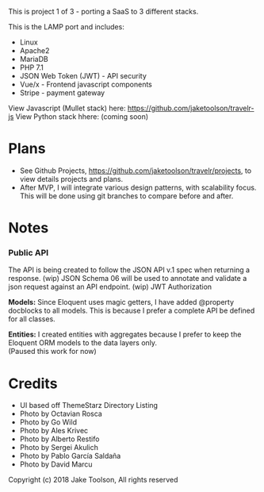 This is project 1 of 3 - porting a SaaS to 3 different stacks.

This is the LAMP port and includes:
- Linux
- Apache2
- MariaDB
- PHP 7.1
- JSON Web Token (JWT) - API security
- Vue/x - Frontend javascript components
- Stripe - payment gateway

View Javascript (Mullet stack) here: https://github.com/jaketoolson/travelr-js
View Python stack hhere: (coming soon)

# Plans
- See Github Projects, https://github.com/jaketoolson/travelr/projects, to view details projects and plans.
- After MVP, I will integrate various design patterns, with scalability focus.  This will be done using git branches to compare before and after.

# Notes
### Public API ###
The API is being created to follow the JSON API v.1 spec when returning a response.
(wip) JSON Schema 06 will be used to annotate and validate a json request against an API endpoint.
(wip) JWT Authorization    

****Models:****
Since Eloquent uses magic getters, I have added @property docblocks to all models. This is because I prefer a complete API be defined for all classes.

****Entities:****
I created entities with aggregates because I prefer to keep the Eloquent ORM models to the data layers only.  
(Paused this work for now)

# Credits
- UI based off ThemeStarz Directory Listing
- Photo by Octavian Rosca
- Photo by Go Wild
- Photo by Ales Krivec
- Photo by Alberto Restifo
- Photo by Sergei Akulich
- Photo by Pablo García Saldaña
- Photo by David Marcu

Copyright (c) 2018 Jake Toolson, All rights reserved
